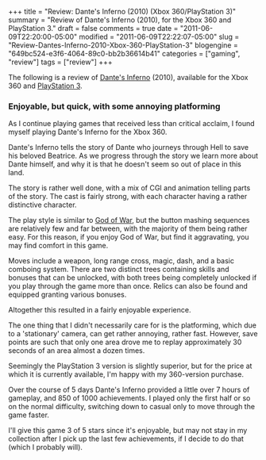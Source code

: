 +++
title = "Review: Dante's Inferno (2010) (Xbox 360/PlayStation 3)"
summary = "Review of Dante's Inferno (2010), for the Xbox 360 and PlayStation 3."
draft = false
comments = true
date = "2011-06-09T22:20:00-05:00"
modified = "2011-06-09T22:22:07-05:00"
slug = "Review-Dantes-Inferno-2010-Xbox-360-PlayStation-3"
blogengine = "649bc524-e3f6-4064-89c0-bb2b36614b41"
categories = ["gaming", "review"]
tags = ["review"]
+++

<div class="note">
<p>The following is a review of <a rel="external" href="http://www.amazon.com/gp/product/B001NX4DUQ?tag=strivinglifen-20">Dante's Inferno</a> (2010), available for the Xbox 360 and <a rel="external" href="http://www.amazon.com/gp/product/B001NX6GBK?tag=strivinglifen-20">PlayStation 3</a>.</p>
</div>
<h3>Enjoyable, but quick, with some annoying platforming</h3>
<p>As I continue playing games that received less than critical acclaim, I found myself playing Dante's Inferno for the Xbox 360.</p>
<p>Dante's Inferno tells the story of Dante who journeys through Hell to save his beloved Beatrice. As we progress through the story we learn more about Dante himself, and why it is that he doesn't seem so out of place in this land.</p>
<p>The story is rather well done, with a mix of CGI and animation telling parts of the story. The cast is fairly strong, with each character having a rather distinctive character.</p>
<p>The play style is similar to <a rel="external" href="http://www.amazon.com/gp/product/B002NN7AKU?tag=strivinglifen-20">God of War</a>, but the button mashing sequences are relatively few and far between, with the majority of them being rather easy. For this reason, if you enjoy God of War, but find it aggravating, you may find comfort in this game.</p>
<p>Moves include a weapon, long range cross, magic, dash, and a basic comboing system. There are two distinct trees containing skills and bonuses that can be unlocked, with both trees being completely unlocked if you play through the game more than once. Relics can also be found and equipped granting various bonuses.</p>
<p>Altogether this resulted in a fairly enjoyable experience.</p>
<p>The one thing that I didn't necessarily care for is the platforming, which due to a 'stationary' camera, can get rather annoying, rather fast. However, save points are such that only one area drove me to replay approximately 30 seconds of an area almost a dozen times.</p>
<p>Seemingly the PlayStation 3 version is slightly superior, but for the price at which it is currently available, I'm happy with my 360-version purchase.</p>
<p>Over the course of 5 days Dante's Inferno provided a little over 7 hours of gameplay, and 850 of 1000 achievements. I played only the first half or so on the normal difficulty, switching down to casual only to move through the game faster.</p>
<p>I'll give this game 3 of 5 stars since it's enjoyable, but may not stay in my collection after I pick up the last few achievements, if I decide to do that (which I probably will).</p>
